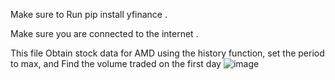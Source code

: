 Make sure to Run pip install yfinance .

Make sure you are connected to the internet .

This file Obtain stock data for AMD using the history function, set the period to max, and Find the volume traded on the first day 
![image](https://github.com/Mafia-Deadend/yahoo_finance-main.py/assets/109336428/c4274199-33e5-4364-ad8d-4853cda2b951)
